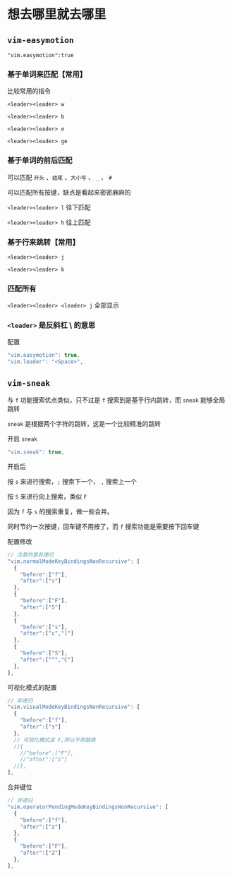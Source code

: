 # 想去哪⾥就去哪⾥

## `vim-easymotion`

`"vim.easymotion":true`

### 基于单词来匹配【常用】

比较常用的指令

`<leader><leader> w`

`<leader><leader> b`

`<leader><leader> e`

`<leader><leader> ge`

### 基于单词的前后匹配

可以匹配 `开头` 、`结尾` 、`大小写` 、 `_` 、 `#`

可以匹配所有按键，缺点是看起来密密麻麻的

`<leader><leader> l` 往下匹配

`<leader><leader> h` 往上匹配

### 基于行来跳转【常用】

`<leader><leader> j`

`<leader><leader> k`

### 匹配所有

`<leader><leader> <leader> j` 全部显示

### `<leader>` 是反斜杠 \ 的意思

配置

```js
"vim.easymotion": true,
"vim.leader": "<Space>",
```

## `vim-sneak`

与 `f` 功能搜索优点类似，只不过是 `f` 搜索到是基于行内跳转，而 `sneak` 能够全局跳转

`sneak` 是根据两个字符的跳转，这是一个比较精准的跳转

开启 `sneak`

```js
"vim.sneak": true,
```

开启后

按 `s` 来进行搜索，`;` 搜索下一个， `,` 搜索上一个

按 `S` 来进行向上搜索，类似 `F`

因为 `f` 与 `s` 的搜索重复，做一些合并。

同时节约一次按键，回车键不用按了，而 `f` 搜索功能是需要按下回车键

配置修改

```js
// 注意的是非递归
"vim.normalModeKeyBindingsNonRecursive": [
  {
    "before":["f"],
    "after":["s"]
  },
  {
    "before":["F"],
    "after":["S"]
  },
  {
    "before":["s"],
    "after":["c","l"]
  },
  {
    "before":["S"],
    "after":["^","C"]
  },
],
```

可视化模式的配置

```js
// 非递归
"vim.visualModeKeyBindingsNonRecursive": [
  {
    "before":["f"],
    "after":["s"]
  },
  // 可视化模式没 F,所以不用替换
  //{
    //"before":["F"],
    //"after":["S"]
  //},
],
```

合并键位

```js
// 非递归
"vim.operatorPendingModeKeyBindingsNonRecursive": [
  {
    "before":["f"],
    "after":["z"]
  },
  {
    "before":["F"],
    "after":["Z"]
  },
],
```
